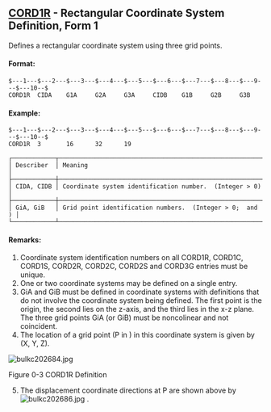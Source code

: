 ## [CORD1R](https://help.hexagonmi.com/bundle/MSC_Nastran_2022.4/page/Nastran_Combined_Book/qrg/bulkc2/TOC.CORD1R.xhtml) - Rectangular Coordinate System Definition, Form 1

Defines a rectangular coordinate system using three grid points.

#### Format:

```nastran
$---1---$---2---$---3---$---4---$---5---$---6---$---7---$---8---$---9---$---10--$
CORD1R  CIDA    G1A     G2A     G3A     CIDB    G1B     G2B     G3B             
```

#### Example:

```nastran
$---1---$---2---$---3---$---4---$---5---$---6---$---7---$---8---$---9---$---10--$
CORD1R  3       16      32      19                                              
```

```text
┌────────────┬──────────────────────────────────────────────────────────┐
│ Describer  │ Meaning                                                  │
├────────────┼──────────────────────────────────────────────────────────┤
│ CIDA, CIDB │ Coordinate system identification number.  (Integer > 0)  │
├────────────┼──────────────────────────────────────────────────────────┤
│ GiA, GiB   │ Grid point identification numbers.  (Integer > 0;  and ) │
└────────────┴──────────────────────────────────────────────────────────┘
```

#### Remarks:

1. Coordinate system identification numbers on all CORD1R, CORD1C, CORD1S, CORD2R, CORD2C, CORD2S and CORD3G entries must be unique.
2. One or two coordinate systems may be defined on a single entry.
3. GiA and GiB must be defined in coordinate systems with definitions that do not involve the coordinate system being defined. The first point is the origin, the second lies on the z-axis, and the third lies in the x-z plane. The three grid points GiA (or GiB) must be noncolinear and not coincident.
4. The location of a grid point (P in  ) in this coordinate system is given by (X, Y, Z).

![bulkc202684.jpg](https://help-be.hexagonmi.com/bundle/MSC_Nastran_2022.4/page/Nastran_Combined_Book/qrg/bulkc2/../../../assets/bulkc202684.jpg?_LANG=enus)

Figure 0-3 CORD1R Definition

5. The displacement coordinate directions at P are shown above by  ![bulkc202686.jpg](https://help-be.hexagonmi.com/bundle/MSC_Nastran_2022.4/page/Nastran_Combined_Book/qrg/bulkc2/../../../assets/bulkc202686.jpg?_LANG=enus) .
